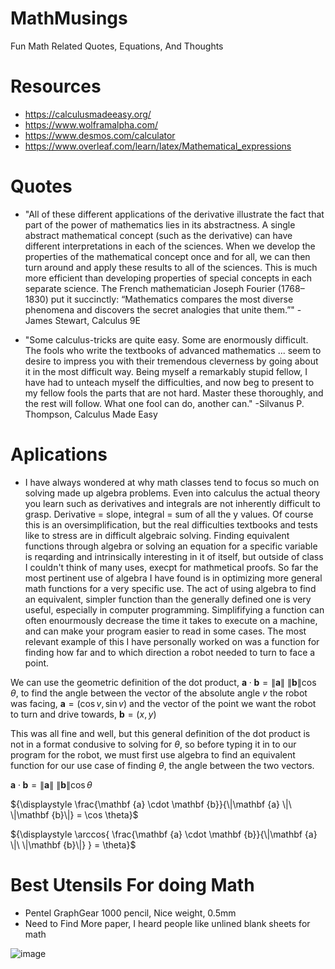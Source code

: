 # MathMusings
Fun Math Related Quotes, Equations, And Thoughts

# Resources
- https://calculusmadeeasy.org/
- https://www.wolframalpha.com/
- https://www.desmos.com/calculator
- https://www.overleaf.com/learn/latex/Mathematical_expressions

# Quotes
- "All of these different applications of the derivative illustrate the fact that part of the power of mathematics lies in its abstractness. A single abstract mathematical concept (such as the derivative) can have different interpretations in each of the sciences. When we develop the properties of the mathematical concept once and for all, we can then turn around and apply these results to all of the sciences. This is much more efficient than developing properties of special concepts in each separate science. The French mathematician Joseph Fourier (1768–1830) put it succinctly: “Mathematics compares the most diverse phenomena and discovers the secret analogies that unite them.”"
-James Stewart, Calculus 9E

- "Some calculus-tricks are quite easy. Some are enormously difficult. The fools who write the textbooks of advanced mathematics ... seem to desire to impress you with their tremendous cleverness by going about it in the most difficult way. Being myself a remarkably stupid fellow, I have had to unteach myself the difficulties, and now beg to present to my fellow fools the parts that are not hard. Master these thoroughly, and the rest will follow. What one fool can do, another can."
-Silvanus P. Thompson, Calculus Made Easy

# Aplications
- I have always wondered at why math classes tend to focus so much on solving made up algebra problems. Even into calculus the actual theory you learn such as derivatives and integrals are not inherently difficult to grasp. Derivative = slope, integral = sum of all the y values. Of course this is an oversimplification, but the real difficulties textbooks and tests like to stress are in difficult algebraic solving. Finding equivalent functions through algebra or solving an equation for a specific variable is reqarding and intrinsically interesting in it of itself, but outside of class I couldn't think of many uses, execpt for mathmetical proofs. So far the most pertinent use of algebra I have found is in optimizing more general math functions for a very specific use. The act of using algebra to find an equivalent, simpler function than the generally defined one is very useful, especially in computer programming. Simplififying a function can often enourmously decrease the time it takes to execute on a machine, and can make your program easier to read in some cases. The most relevant example of this I have personally worked on was a function for finding how far and to which direction a robot needed to turn to face a point.

We can use the geometric definition of the dot product, ${\displaystyle \mathbf {a} \cdot \mathbf {b} =\|\mathbf {a} \|\ \|\mathbf {b} \|\cos \theta}$, to find the angle between the vector of the absolute angle $v$ the robot was facing, $\mathbf {a} = (\cos v, \sin v)$ and the vector of the point we want the robot to turn and drive towards, $\mathbf {b} = (x, y)$

This was all fine and well, but this general definition of the dot product is not in a format condusive to solving for $\theta$, so before typing it in to our program for the robot, we must first use algebra to find an equivalent function for our use case of finding $\theta$, the angle between the two vectors.

${\displaystyle \mathbf {a} \cdot \mathbf {b} =\|\mathbf {a} \|\ \|\mathbf {b} \|\cos \theta}$

${\displaystyle \frac{\mathbf {a} \cdot \mathbf {b}}{\|\mathbf {a} \|\ \|\mathbf {b}\|} = \cos \theta}$

${\displaystyle \arccos{ \frac{\mathbf {a} \cdot \mathbf {b}}{\|\mathbf {a} \|\ \|\mathbf {b}\|} } = \theta}$

# Best Utensils For doing Math
- Pentel GraphGear 1000 pencil, Nice weight, 0.5mm
- Need to Find More paper, I heard people like unlined blank sheets for math

![image](https://user-images.githubusercontent.com/67801725/197430475-ef14f23a-1e00-4537-84d4-b9e152f8d47f.png)


